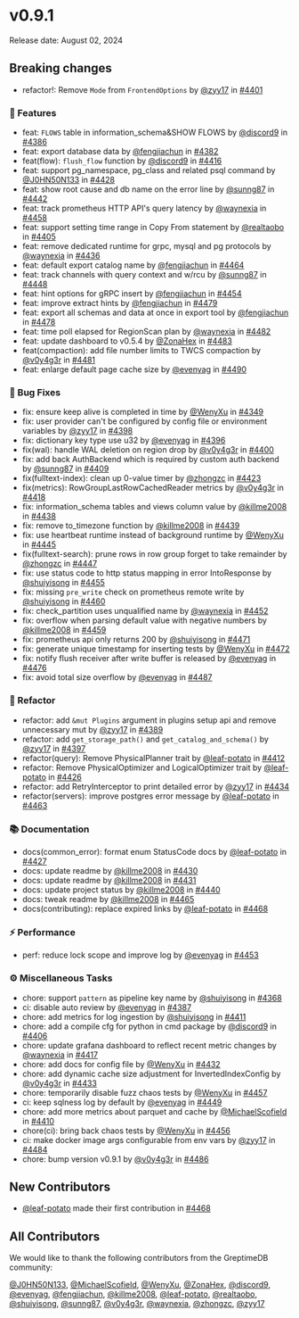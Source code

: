 # v0.9.1

Release date: August 02, 2024

## Breaking changes

* refactor!: Remove `Mode` from `FrontendOptions` by [@zyy17](https://github.com/zyy17) in [#4401](https://github.com/GreptimeTeam/greptimedb/pull/4401)

### 🚀 Features

* feat: `FLOWS` table in information_schema&SHOW FLOWS by [@discord9](https://github.com/discord9) in [#4386](https://github.com/GreptimeTeam/greptimedb/pull/4386)
* feat: export database data by [@fengjiachun](https://github.com/fengjiachun) in [#4382](https://github.com/GreptimeTeam/greptimedb/pull/4382)
* feat(flow): `flush_flow` function by [@discord9](https://github.com/discord9) in [#4416](https://github.com/GreptimeTeam/greptimedb/pull/4416)
* feat: support pg_namespace, pg_class and related psql command by [@J0HN50N133](https://github.com/J0HN50N133) in [#4428](https://github.com/GreptimeTeam/greptimedb/pull/4428)
* feat: show root cause and db name on the error line by [@sunng87](https://github.com/sunng87) in [#4442](https://github.com/GreptimeTeam/greptimedb/pull/4442)
* feat: track prometheus HTTP API's query latency  by [@waynexia](https://github.com/waynexia) in [#4458](https://github.com/GreptimeTeam/greptimedb/pull/4458)
* feat: support setting time range in Copy From statement by [@realtaobo](https://github.com/realtaobo) in [#4405](https://github.com/GreptimeTeam/greptimedb/pull/4405)
* feat: remove dedicated runtime for grpc, mysql and pg protocols  by [@waynexia](https://github.com/waynexia) in [#4436](https://github.com/GreptimeTeam/greptimedb/pull/4436)
* feat: default export catalog name by [@fengjiachun](https://github.com/fengjiachun) in [#4464](https://github.com/GreptimeTeam/greptimedb/pull/4464)
* feat: track channels with query context and w/rcu by [@sunng87](https://github.com/sunng87) in [#4448](https://github.com/GreptimeTeam/greptimedb/pull/4448)
* feat: hint options for gRPC insert by [@fengjiachun](https://github.com/fengjiachun) in [#4454](https://github.com/GreptimeTeam/greptimedb/pull/4454)
* feat: improve extract hints by [@fengjiachun](https://github.com/fengjiachun) in [#4479](https://github.com/GreptimeTeam/greptimedb/pull/4479)
* feat: export all schemas and data at once in export tool by [@fengjiachun](https://github.com/fengjiachun) in [#4478](https://github.com/GreptimeTeam/greptimedb/pull/4478)
* feat: time poll elapsed for RegionScan plan by [@waynexia](https://github.com/waynexia) in [#4482](https://github.com/GreptimeTeam/greptimedb/pull/4482)
* feat: update dashboard to v0.5.4 by [@ZonaHex](https://github.com/ZonaHex) in [#4483](https://github.com/GreptimeTeam/greptimedb/pull/4483)
* feat(compaction): add file number limits to TWCS compaction by [@v0y4g3r](https://github.com/v0y4g3r) in [#4481](https://github.com/GreptimeTeam/greptimedb/pull/4481)
* feat: enlarge default page cache size by [@evenyag](https://github.com/evenyag) in [#4490](https://github.com/GreptimeTeam/greptimedb/pull/4490)

### 🐛 Bug Fixes

* fix: ensure keep alive is completed in time by [@WenyXu](https://github.com/WenyXu) in [#4349](https://github.com/GreptimeTeam/greptimedb/pull/4349)
* fix: user provider can't be configured by config file or environment variables by [@zyy17](https://github.com/zyy17) in [#4398](https://github.com/GreptimeTeam/greptimedb/pull/4398)
* fix: dictionary key type use u32 by [@evenyag](https://github.com/evenyag) in [#4396](https://github.com/GreptimeTeam/greptimedb/pull/4396)
* fix(wal): handle WAL deletion on region drop by [@v0y4g3r](https://github.com/v0y4g3r) in [#4400](https://github.com/GreptimeTeam/greptimedb/pull/4400)
* fix: add back AuthBackend which is required by custom auth backend by [@sunng87](https://github.com/sunng87) in [#4409](https://github.com/GreptimeTeam/greptimedb/pull/4409)
* fix(fulltext-index): clean up 0-value timer by [@zhongzc](https://github.com/zhongzc) in [#4423](https://github.com/GreptimeTeam/greptimedb/pull/4423)
* fix(metrics): RowGroupLastRowCachedReader metrics by [@v0y4g3r](https://github.com/v0y4g3r) in [#4418](https://github.com/GreptimeTeam/greptimedb/pull/4418)
* fix: information_schema tables and views column value by [@killme2008](https://github.com/killme2008) in [#4438](https://github.com/GreptimeTeam/greptimedb/pull/4438)
* fix: remove to_timezone function by [@killme2008](https://github.com/killme2008) in [#4439](https://github.com/GreptimeTeam/greptimedb/pull/4439)
* fix: use heartbeat runtime instead of background runtime by [@WenyXu](https://github.com/WenyXu) in [#4445](https://github.com/GreptimeTeam/greptimedb/pull/4445)
* fix(fulltext-search): prune rows in row group forget to take remainder by [@zhongzc](https://github.com/zhongzc) in [#4447](https://github.com/GreptimeTeam/greptimedb/pull/4447)
* fix: use status code to http status mapping in error IntoResponse by [@shuiyisong](https://github.com/shuiyisong) in [#4455](https://github.com/GreptimeTeam/greptimedb/pull/4455)
* fix: missing `pre_write` check on prometheus remote write by [@shuiyisong](https://github.com/shuiyisong) in [#4460](https://github.com/GreptimeTeam/greptimedb/pull/4460)
* fix: check_partition uses unqualified name by [@waynexia](https://github.com/waynexia) in [#4452](https://github.com/GreptimeTeam/greptimedb/pull/4452)
* fix: overflow when parsing default value with negative numbers by [@killme2008](https://github.com/killme2008) in [#4459](https://github.com/GreptimeTeam/greptimedb/pull/4459)
* fix: prometheus api only returns 200 by [@shuiyisong](https://github.com/shuiyisong) in [#4471](https://github.com/GreptimeTeam/greptimedb/pull/4471)
* fix: generate unique timestamp for inserting tests by [@WenyXu](https://github.com/WenyXu) in [#4472](https://github.com/GreptimeTeam/greptimedb/pull/4472)
* fix: notify flush receiver after write buffer is released by [@evenyag](https://github.com/evenyag) in [#4476](https://github.com/GreptimeTeam/greptimedb/pull/4476)
* fix: avoid total size overflow by [@evenyag](https://github.com/evenyag) in [#4487](https://github.com/GreptimeTeam/greptimedb/pull/4487)

### 🚜 Refactor

* refactor: add `&mut Plugins` argument in plugins setup api and remove unnecessary mut by [@zyy17](https://github.com/zyy17) in [#4389](https://github.com/GreptimeTeam/greptimedb/pull/4389)
* refactor: add `get_storage_path()` and `get_catalog_and_schema()` by [@zyy17](https://github.com/zyy17) in [#4397](https://github.com/GreptimeTeam/greptimedb/pull/4397)
* refactor(query): Remove PhysicalPlanner trait by [@leaf-potato](https://github.com/leaf-potato) in [#4412](https://github.com/GreptimeTeam/greptimedb/pull/4412)
* refactor: Remove PhysicalOptimizer and LogicalOptimizer trait by [@leaf-potato](https://github.com/leaf-potato) in [#4426](https://github.com/GreptimeTeam/greptimedb/pull/4426)
* refactor: add RetryInterceptor to print detailed error by [@zyy17](https://github.com/zyy17) in [#4434](https://github.com/GreptimeTeam/greptimedb/pull/4434)
* refactor(servers): improve postgres error message by [@leaf-potato](https://github.com/leaf-potato) in [#4463](https://github.com/GreptimeTeam/greptimedb/pull/4463)

### 📚 Documentation

* docs(common_error): format enum StatusCode docs by [@leaf-potato](https://github.com/leaf-potato) in [#4427](https://github.com/GreptimeTeam/greptimedb/pull/4427)
* docs: update readme by [@killme2008](https://github.com/killme2008) in [#4430](https://github.com/GreptimeTeam/greptimedb/pull/4430)
* docs: update readme by [@killme2008](https://github.com/killme2008) in [#4431](https://github.com/GreptimeTeam/greptimedb/pull/4431)
* docs: update project status by [@killme2008](https://github.com/killme2008) in [#4440](https://github.com/GreptimeTeam/greptimedb/pull/4440)
* docs: tweak readme by [@killme2008](https://github.com/killme2008) in [#4465](https://github.com/GreptimeTeam/greptimedb/pull/4465)
* docs(contributing): replace expired links by [@leaf-potato](https://github.com/leaf-potato) in [#4468](https://github.com/GreptimeTeam/greptimedb/pull/4468)

### ⚡ Performance

* perf: reduce lock scope and improve log by [@evenyag](https://github.com/evenyag) in [#4453](https://github.com/GreptimeTeam/greptimedb/pull/4453)

### ⚙️ Miscellaneous Tasks

* chore: support `pattern` as pipeline key name by [@shuiyisong](https://github.com/shuiyisong) in [#4368](https://github.com/GreptimeTeam/greptimedb/pull/4368)
* ci: disable auto review by [@evenyag](https://github.com/evenyag) in [#4387](https://github.com/GreptimeTeam/greptimedb/pull/4387)
* chore: add metrics for log ingestion by [@shuiyisong](https://github.com/shuiyisong) in [#4411](https://github.com/GreptimeTeam/greptimedb/pull/4411)
* chore: add a compile cfg for python in cmd package by [@discord9](https://github.com/discord9) in [#4406](https://github.com/GreptimeTeam/greptimedb/pull/4406)
* chore: update grafana dashboard to reflect recent metric changes by [@waynexia](https://github.com/waynexia) in [#4417](https://github.com/GreptimeTeam/greptimedb/pull/4417)
* chore: add docs for config file by [@WenyXu](https://github.com/WenyXu) in [#4432](https://github.com/GreptimeTeam/greptimedb/pull/4432)
* chore: add dynamic cache size adjustment for InvertedIndexConfig by [@v0y4g3r](https://github.com/v0y4g3r) in [#4433](https://github.com/GreptimeTeam/greptimedb/pull/4433)
* chore: temporarily disable fuzz chaos tests by [@WenyXu](https://github.com/WenyXu) in [#4457](https://github.com/GreptimeTeam/greptimedb/pull/4457)
* ci: keep sqlness log by default by [@evenyag](https://github.com/evenyag) in [#4449](https://github.com/GreptimeTeam/greptimedb/pull/4449)
* chore: add more metrics about parquet and cache by [@MichaelScofield](https://github.com/MichaelScofield) in [#4410](https://github.com/GreptimeTeam/greptimedb/pull/4410)
* chore(ci): bring back chaos tests by [@WenyXu](https://github.com/WenyXu) in [#4456](https://github.com/GreptimeTeam/greptimedb/pull/4456)
* ci: make docker image args configurable from env vars by [@zyy17](https://github.com/zyy17) in [#4484](https://github.com/GreptimeTeam/greptimedb/pull/4484)
* chore: bump version v0.9.1 by [@v0y4g3r](https://github.com/v0y4g3r) in [#4486](https://github.com/GreptimeTeam/greptimedb/pull/4486)

## New Contributors

* [@leaf-potato](https://github.com/leaf-potato) made their first contribution in [#4468](https://github.com/GreptimeTeam/greptimedb/pull/4468)

## All Contributors

We would like to thank the following contributors from the GreptimeDB community:

[@J0HN50N133](https://github.com/J0HN50N133), [@MichaelScofield](https://github.com/MichaelScofield), [@WenyXu](https://github.com/WenyXu), [@ZonaHex](https://github.com/ZonaHex), [@discord9](https://github.com/discord9), [@evenyag](https://github.com/evenyag), [@fengjiachun](https://github.com/fengjiachun), [@killme2008](https://github.com/killme2008), [@leaf-potato](https://github.com/leaf-potato), [@realtaobo](https://github.com/realtaobo), [@shuiyisong](https://github.com/shuiyisong), [@sunng87](https://github.com/sunng87), [@v0y4g3r](https://github.com/v0y4g3r), [@waynexia](https://github.com/waynexia), [@zhongzc](https://github.com/zhongzc), [@zyy17](https://github.com/zyy17)

